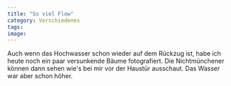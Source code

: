 ```yaml
---
title: "So viel Flow"
category: Verschiedenes
tags: 
image: 
---
```


Auch wenn das Hochwasser schon wieder auf dem Rückzug ist, habe ich heute noch ein paar versunkende Bäume fotografiert. Die Nichtmünchener können dann sehen wie's bei mir vor der Haustür ausschaut. Das Wasser war aber schon höher.